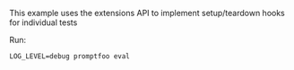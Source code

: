 This example uses the extensions API to implement setup/teardown hooks for individual tests

Run:

```
LOG_LEVEL=debug promptfoo eval
```
